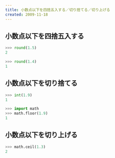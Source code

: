 ```yaml
---
title: 小数点以下を四捨五入する／切り捨てる／切り上げる
created: 2009-11-18
---
```


小数点以下を四捨五入する
----

```python
>>> round(1.5)
2

>>> round(1.4)
1
```

小数点以下を切り捨てる
----

```python
>>> int(1.9)
1

>>> import math
>>> math.floor(1.9)
1
```

小数点以下を切り上げる
----

```python
>>> math.ceil(1.3)
2
```

